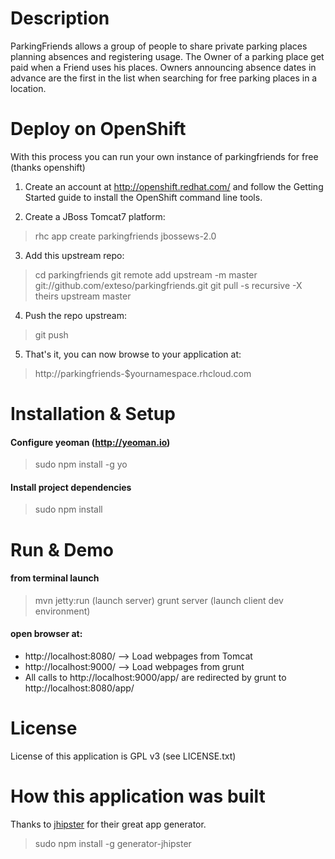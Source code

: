 Description
===========

ParkingFriends allows a group of people to share private parking places planning absences and registering usage.
The Owner of a parking place get paid when a Friend uses his places.
Owners announcing absence dates in advance are the first in the list when searching for free parking places in a location.

Deploy on OpenShift
===================
With this process you can run your own instance of parkingfriends for free (thanks openshift)

1) Create an account at http://openshift.redhat.com/ and follow the Getting Started guide to install the OpenShift command line tools.

2) Create a JBoss Tomcat7 platform:
> rhc app create parkingfriends jbossews-2.0

 3) Add this upstream repo:
> cd parkingfriends
> git remote add upstream -m master git://github.com/exteso/parkingfriends.git
> git pull -s recursive -X theirs upstream master

 4) Push the repo upstream:
> git push

 5) That's it, you can now browse to your application at:
> http://parkingfriends-$yournamespace.rhcloud.com


Installation & Setup
====================
#### Configure yeoman (http://yeoman.io)
> sudo npm install -g yo

#### Install project dependencies
> sudo npm install


Run & Demo
====================

#### from terminal launch
> mvn jetty:run (launch server)
> grunt server  (launch client dev environment)

#### open browser at:
- http://localhost:8080/ --> Load webpages from Tomcat
- http://localhost:9000/ --> Load webpages from grunt
- All calls to http://localhost:9000/app/ are redirected by grunt to http://localhost:8080/app/


License
==========
License of this application is GPL v3 (see LICENSE.txt)


How this application was built
==============================
Thanks to [jhipster](http://jhipster.github.io) for their great app generator.

> sudo npm install -g generator-jhipster
